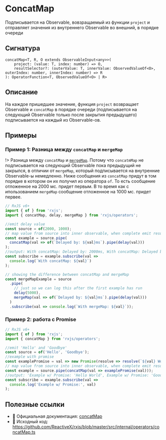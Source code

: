 # ConcatMap

Подписывается на Observable, вовзращаемый из функции `project` и отправляет значения из внутреннего Observable во внешний, в порядке очереди

## Сигнатура

```
concatMap<T, R, O extends ObservableInput<any>>(
    project: (value: T, index: number) => O,
    resultSelector?: (outerValue: T, innerValue: ObservedValueOf<O>, outerIndex: number, innerIndex: number) => R
): OperatorFunction<T, ObservedValueOf<O> | R>
```

## Описание

На каждое пришедшее значение, функция `project` возвращает Observable и `concatMap` в порядке очереди (подписывается на следующий Observable только после закрытия предыдущего) подписывается на каждый из Observable-ов.

## Примеры

### Пример 1: Разница между `concatMap` и `mergeMap`

!> Разница между `concatMap` и [`mergeMap`](mergeMap.md). Потому что `concatmMap` не подписывается на следующий Observable пока предыдущий не закрылся, в отличии от `mergeMap`, который подписывается на внутренние Observable-ы немедленно. Ниже сообщения из `concatMap` придут в том порядке в котором он их получил из оператора `of`. То есть сообщение отложенное на 2000 мс. придет первым. В то время как с ипользованием `mergeMap` сообщение отложенное на 1000 мс. придет первее.

```typescript
// RxJS v6+
import { of } from 'rxjs';
import { concatMap, delay, mergeMap } from 'rxjs/operators';

//emit delay value
const source = of(2000, 1000);
// map value from source into inner observable, when complete emit result and move to next
const example = source.pipe(
  concatMap(val => of(`Delayed by: ${val}ms`).pipe(delay(val)))
);
//output: With concatMap: Delayed by: 2000ms, With concatMap: Delayed by: 1000ms
const subscribe = example.subscribe(val =>
  console.log(`With concatMap: ${val}`)
);

// showing the difference between concatMap and mergeMap
const mergeMapExample = source
  .pipe(
    // just so we can log this after the first example has run
    delay(5000),
    mergeMap(val => of(`Delayed by: ${val}ms`).pipe(delay(val)))
  )
  .subscribe(val => console.log(`With mergeMap: ${val}`));
```

### Пример 2: работа с Promise

```typescript
// RxJS v6+
import { of } from 'rxjs';
import { concatMap } from 'rxjs/operators';

//emit 'Hello' and 'Goodbye'
const source = of('Hello', 'Goodbye');
//example with promise
const examplePromise = val => new Promise(resolve => resolve(`${val} World!`));
// map value from source into inner observable, when complete emit result and move to next
const example = source.pipe(concatMap(val => examplePromise(val)));
//output: 'Example w/ Promise: 'Hello World', Example w/ Promise: 'Goodbye World'
const subscribe = example.subscribe(val =>
  console.log('Example w/ Promise:', val)
);
```

## Полезные ссылки

- 📰 Официальная документация: [concatMap](https://rxjs.dev/api/operators/concatMap)
- 📁 Исходный код: https://github.com/ReactiveX/rxjs/blob/master/src/internal/operators/concatMap.ts
